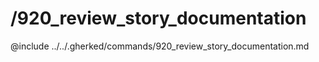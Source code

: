 # /920_review_story_documentation

@include ../../.gherked/commands/920_review_story_documentation.md